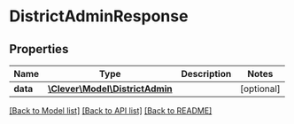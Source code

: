 # DistrictAdminResponse

## Properties
Name | Type | Description | Notes
------------ | ------------- | ------------- | -------------
**data** | [**\Clever\Model\DistrictAdmin**](DistrictAdmin.md) |  | [optional] 

[[Back to Model list]](../README.md#documentation-for-models) [[Back to API list]](../README.md#documentation-for-api-endpoints) [[Back to README]](../README.md)


